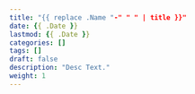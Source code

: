 ```yaml
---
title: "{{ replace .Name "-" " " | title }}"
date: {{ .Date }}
lastmod: {{ .Date }}
categories: []
tags: []
draft: false
description: "Desc Text."
weight: 1
---
```

